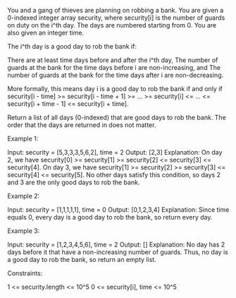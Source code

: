 You and a gang of thieves are planning on robbing a bank. You are given a
0-indexed integer array security, where security[i] is the number of guards
on duty on the i^th day. The days are numbered starting from 0. You are also
given an integer time.

The i^th day is a good day to rob the bank if:


There are at least time days before and after the i^th day,
The number of guards at the bank for the time days before i are
non-increasing, and
The number of guards at the bank for the time days after i are
non-decreasing.


More formally, this means day i is a good day to rob the bank if and only if
security[i - time] >= security[i - time + 1] >= ... >= security[i] <= ... <=
security[i + time - 1] <= security[i + time].

Return a list of all days (0-indexed) that are good days to rob the bank. The
order that the days are returned in does not matter.


Example 1:


Input: security = [5,3,3,3,5,6,2], time = 2
Output: [2,3]
Explanation:
On day 2, we have security[0] >= security[1] >= security[2] <= security[3] <=
security[4].
On day 3, we have security[1] >= security[2] >= security[3] <= security[4] <=
security[5].
No other days satisfy this condition, so days 2 and 3 are the only good days
to rob the bank.


Example 2:


Input: security = [1,1,1,1,1], time = 0
Output: [0,1,2,3,4]
Explanation:
Since time equals 0, every day is a good day to rob the bank, so return every
day.


Example 3:


Input: security = [1,2,3,4,5,6], time = 2
Output: []
Explanation:
No day has 2 days before it that have a non-increasing number of guards.
Thus, no day is a good day to rob the bank, so return an empty list.



Constraints:


1 <= security.length <= 10^5
0 <= security[i], time <= 10^5




